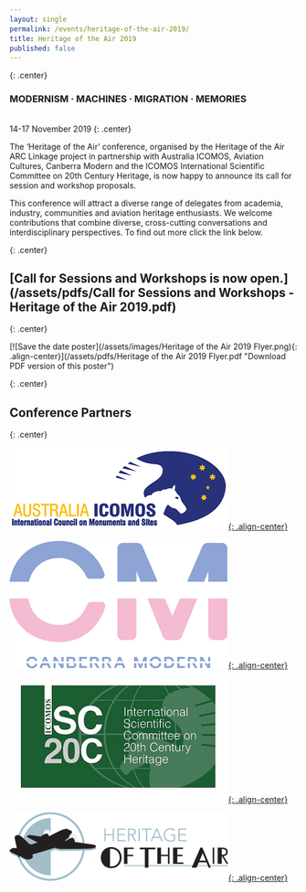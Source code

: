 ```yaml
---
layout: single
permalink: /events/heritage-of-the-air-2019/
title: Heritage of the Air 2019
published: false
---
```


{: .center}
### MODERNISM &middot; MACHINES &middot; MIGRATION &middot; MEMORIES 

<br/><medium>14-17 November 2019</medium>
{: .center}

The ‘Heritage of the Air’ conference, organised by the Heritage of the Air ARC Linkage project in partnership with Australia ICOMOS, Aviation Cultures, Canberra Modern and the ICOMOS International Scientific Committee on 20th Century Heritage, is now happy to announce its call for session and workshop proposals.

This conference will attract a diverse range of delegates from academia, industry, communities and aviation heritage enthusiasts. We welcome contributions that combine diverse, cross-cutting conversations and interdisciplinary perspectives. To find out more click the link below.

{: .center}
## [Call for Sessions and Workshops is now open.](/assets/pdfs/Call for Sessions and Workshops - Heritage of the Air 2019.pdf)
{: .center}
<br>


[![Save the date poster](/assets/images/Heritage of the Air 2019 Flyer.png){: .align-center}](/assets/pdfs/Heritage of the Air 2019 Flyer.pdf "Download PDF version of this poster")

{: .center}
## Conference Partners
{: .center}

[![Australia ICOMOS](/assets/images/Australia_ICOMOS_logo.png){: .align-center}](https://australia.icomos.org/)

[![Canberra Modern logo](/assets/images/canberra-modern-logo.png){: .align-center}](https://canberramodern.com/)

[![ICOMOS logo](/assets/images/ICOMOS.jpg){: .align-center}](http://www.icomos-isc20c.org/)

[![Heritage of the Air logo](/assets/images/logotrialhoro.png){: .align-center}](http://www.heritageoftheair.org.au)

